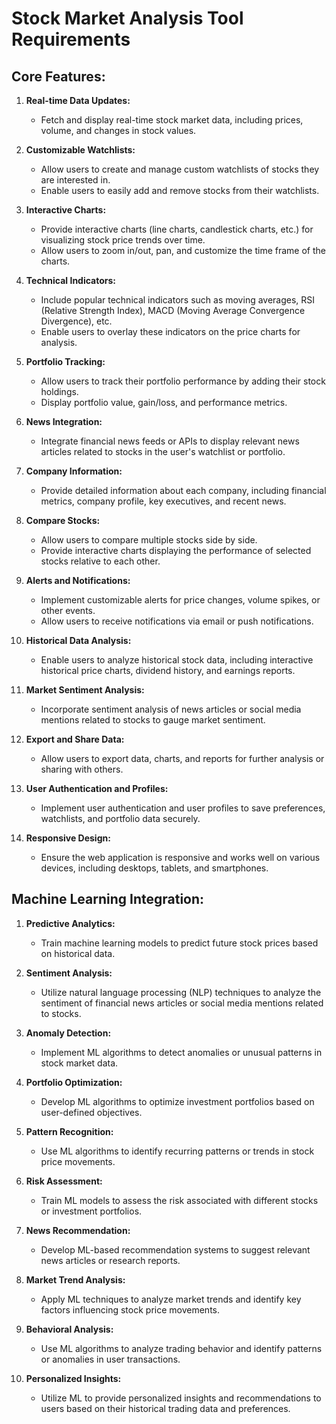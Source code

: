 # Stock Market Analysis Tool Requirements

## Core Features:

1. **Real-time Data Updates:**

   - Fetch and display real-time stock market data, including prices, volume, and changes in stock values.

2. **Customizable Watchlists:**

   - Allow users to create and manage custom watchlists of stocks they are interested in.
   - Enable users to easily add and remove stocks from their watchlists.

3. **Interactive Charts:**

   - Provide interactive charts (line charts, candlestick charts, etc.) for visualizing stock price trends over time.
   - Allow users to zoom in/out, pan, and customize the time frame of the charts.

4. **Technical Indicators:**

   - Include popular technical indicators such as moving averages, RSI (Relative Strength Index), MACD (Moving Average Convergence Divergence), etc.
   - Enable users to overlay these indicators on the price charts for analysis.

5. **Portfolio Tracking:**

   - Allow users to track their portfolio performance by adding their stock holdings.
   - Display portfolio value, gain/loss, and performance metrics.

6. **News Integration:**

   - Integrate financial news feeds or APIs to display relevant news articles related to stocks in the user's watchlist or portfolio.

7. **Company Information:**

   - Provide detailed information about each company, including financial metrics, company profile, key executives, and recent news.

8. **Compare Stocks:**

   - Allow users to compare multiple stocks side by side.
   - Provide interactive charts displaying the performance of selected stocks relative to each other.

9. **Alerts and Notifications:**

   - Implement customizable alerts for price changes, volume spikes, or other events.
   - Allow users to receive notifications via email or push notifications.

10. **Historical Data Analysis:**

    - Enable users to analyze historical stock data, including interactive historical price charts, dividend history, and earnings reports.

11. **Market Sentiment Analysis:**

    - Incorporate sentiment analysis of news articles or social media mentions related to stocks to gauge market sentiment.

12. **Export and Share Data:**

    - Allow users to export data, charts, and reports for further analysis or sharing with others.

13. **User Authentication and Profiles:**

    - Implement user authentication and user profiles to save preferences, watchlists, and portfolio data securely.

14. **Responsive Design:**
    - Ensure the web application is responsive and works well on various devices, including desktops, tablets, and smartphones.

## Machine Learning Integration:

1. **Predictive Analytics:**

   - Train machine learning models to predict future stock prices based on historical data.

2. **Sentiment Analysis:**

   - Utilize natural language processing (NLP) techniques to analyze the sentiment of financial news articles or social media mentions related to stocks.

3. **Anomaly Detection:**

   - Implement ML algorithms to detect anomalies or unusual patterns in stock market data.

4. **Portfolio Optimization:**

   - Develop ML algorithms to optimize investment portfolios based on user-defined objectives.

5. **Pattern Recognition:**

   - Use ML algorithms to identify recurring patterns or trends in stock price movements.

6. **Risk Assessment:**

   - Train ML models to assess the risk associated with different stocks or investment portfolios.

7. **News Recommendation:**

   - Develop ML-based recommendation systems to suggest relevant news articles or research reports.

8. **Market Trend Analysis:**

   - Apply ML techniques to analyze market trends and identify key factors influencing stock price movements.

9. **Behavioral Analysis:**

   - Use ML algorithms to analyze trading behavior and identify patterns or anomalies in user transactions.

10. **Personalized Insights:**
    - Utilize ML to provide personalized insights and recommendations to users based on their historical trading data and preferences.
